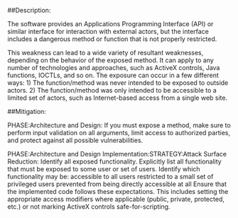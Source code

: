 ##Description:

The software provides an Applications Programming Interface (API) or similar interface for interaction with external actors, but the interface includes a dangerous method or function that is not properly restricted.

This weakness can lead to a wide variety of resultant weaknesses, depending on the behavior of the exposed method. It can apply to any number of technologies and approaches, such as ActiveX controls, Java functions, IOCTLs, and so on. The exposure can occur in a few different ways: 1) The function/method was never intended to be exposed to outside actors. 2) The function/method was only intended to be accessible to a limited set of actors, such as Internet-based access from a single web site.

##Mitigation:


PHASE:Architecture and Design:
If you must expose a method, make sure to perform input validation on all arguments, limit access to authorized parties, and protect against all possible vulnerabilities.

PHASE:Architecture and Design Implementation:STRATEGY:Attack Surface Reduction:
Identify all exposed functionality. Explicitly list all functionality that must be exposed to some user or set of users. Identify which functionality may be: accessible to all users restricted to a small set of privileged users prevented from being directly accessible at all Ensure that the implemented code follows these expectations. This includes setting the appropriate access modifiers where applicable (public, private, protected, etc.) or not marking ActiveX controls safe-for-scripting.


